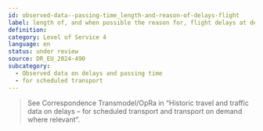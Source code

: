 ```yaml
---
id: observed-data--passing-time_length-and-reason-of-delays-flight
label: length of, and when possible the reason for, flight delays at departure of at least 120 minutes, and flight delays at arrival of at least 180 minutes (in accordance with Articles 5 and 6 of Regulation (EC) No 261/2004)
definition: 
category: Level of Service 4
language: en
status: under review
source: DR_EU_2024-490
subcategory:
  - Observed data on delays and passing time
  - for scheduled transport
---
```


>See Correspondence Transmodel/OpRa in “Historic travel and traffic data on delays – for scheduled transport and transport on demand where relevant”.
